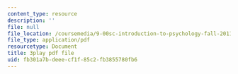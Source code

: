 ```yaml
---
content_type: resource
description: ''
file: null
file_location: /coursemedia/9-00sc-introduction-to-psychology-fall-2011/fb301a7bdeeecf1f85c2fb3855780fb6_MYMYXhR2Ppw.pdf
file_type: application/pdf
resourcetype: Document
title: 3play pdf file
uid: fb301a7b-deee-cf1f-85c2-fb3855780fb6
---
```

